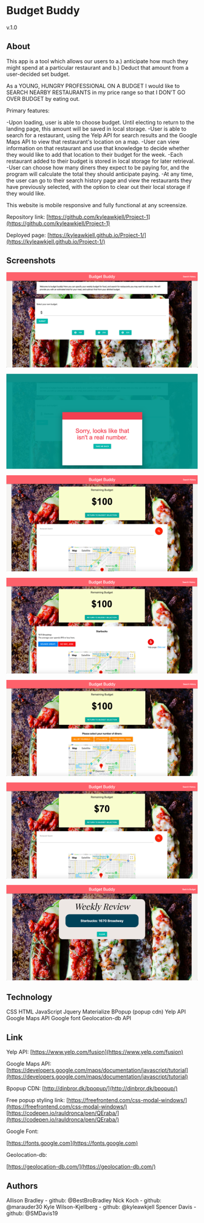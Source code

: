 # Budget Buddy

v.1.0

## About

This app is a tool which allows our users to a.) anticipate how much they might spend at a particular restaurant and b.) Deduct that amount from a user-decided set budget.

As a YOUNG, HUNGRY PROFESSIONAL ON A BUDGET I would like to SEARCH NEARBY RESTAURANTS in my price range so that I DON'T GO OVER BUDGET by eating out.

Primary features:

-Upon loading, user is able to choose budget.  Until electing to return to the landing page, this amount will be saved in local storage.
-User is able to search for a restaurant, using the Yelp API for search results and the Google Maps API to view that restaurant's location on a map.
-User can view information on that restaurant and use that knowledge to decide whether they would like to add that location to their budget for the week.
-Each restaurant added to their budget is stored in local storage for later retrieval.
-User can choose how many diners they expect to be paying for, and the program will calculate the total they should anticipate paying.
-At any time, the user can go to their search history page and view the restaurants they have previously selected, with the option to clear out their local storage if they would like.

This website is mobile responsive and fully functional at any screensize.

Repository link:
[https://github.com/kyleawkjell/Project-1](https://github.com/kyleawkjell/Project-1)

Deployed page:
[https://kyleawkjell.github.io/Project-1/](https://kyleawkjell.github.io/Project-1/)

## Screenshots

![Screenshot of Landing Page](images/landing.png)

![Screenshot of NaN Popup](images/nan.png)

![Screenshot of Initial Search Page](images/search-page.png)

![Screenshot of Search Results](images/search-results.png)

![Screenshot of Screenshot of "Select Number of Diners"](images/number-of-diners.png)

![Screenshot of Reduced Budget](images/reduced-budget.png)

![Screenshot of History Page](images/history.png)

## Technology

CSS
HTML
JavaScript
Jquery
Materialize
BPopup (popup cdn)
Yelp API
Google Maps API
Google font
Geolocation-db API

## Link

Yelp API:
[https://www.yelp.com/fusion](https://www.yelp.com/fusion)

Google Maps API:
[https://developers.google.com/maps/documentation/javascript/tutorial](https://developers.google.com/maps/documentation/javascript/tutorial)

Bpopup CDN:
[http://dinbror.dk/bpopup/](http://dinbror.dk/bpopup/)

Free popup styling link:
[https://freefrontend.com/css-modal-windows/](https://freefrontend.com/css-modal-windows/)
[https://codepen.io/rauldronca/pen/QEraba/](https://codepen.io/rauldronca/pen/QEraba/)

Google Font:

[https://fonts.google.com](https://fonts.google.com)

Geolocation-db:

[https://geolocation-db.com/](https://geolocation-db.com/)

## Authors

Allison Bradley - github: @BestBroBradley
Nick Koch - github: @marauder30
Kyle Wilson-Kjellberg - github: @kyleawkjell
Spencer Davis - github: @SMDavis19